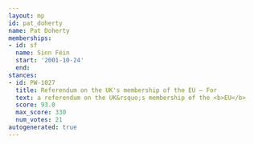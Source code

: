 ```yaml
---
layout: mp
id: pat_doherty
name: Pat Doherty
memberships:
- id: sf
  name: Sinn Féin
  start: '2001-10-24'
  end: 
stances:
- id: PW-1027
  title: Referendum on the UK's membership of the EU — For
  text: a referendum on the UK&rsquo;s membership of the <b>EU</b>
  score: 93.0
  max_score: 330
  num_votes: 21
autogenerated: true
---
```

